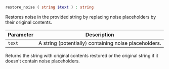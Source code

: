 ```php
restore_noise ( string $text ) : string
```

Restores noise in the provided string by replacing noise placeholders by their original contents.

| Parameter | Description
| --------- | -----------
| `text`    | A string (potentially) containing noise placeholders.

Returns the string with original contents restored or the original string if it doesn't contain noise placeholders.